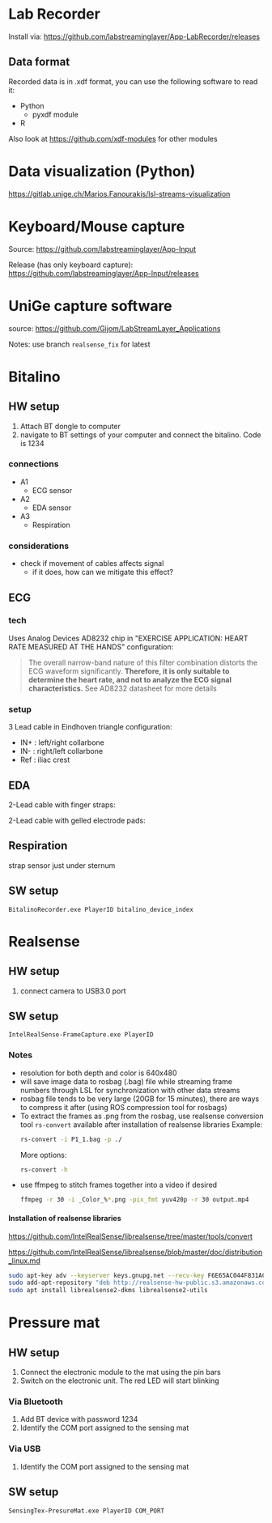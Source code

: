 # Lab Recorder

Install via: 
https://github.com/labstreaminglayer/App-LabRecorder/releases

## Data format
Recorded data is in .xdf format, you can use the following software to read it:
* Python
  * pyxdf module
* R

Also look at https://github.com/xdf-modules for other modules


# Data visualization (Python)
https://gitlab.unige.ch/Marios.Fanourakis/lsl-streams-visualization

# Keyboard/Mouse capture
Source:
https://github.com/labstreaminglayer/App-Input

Release (has only keyboard capture): 
https://github.com/labstreaminglayer/App-Input/releases

# UniGe capture software
source:
https://github.com/Gijom/LabStreamLayer_Applications

Notes: use branch `realsense_fix` for latest

# Bitalino

## HW setup
1. Attach BT dongle to computer
2. navigate to BT settings of your computer and connect the bitalino. Code is 1234

### connections
* A1
  * ECG sensor
* A2
  * EDA sensor
* A3
  * Respiration

### considerations
* check if movement of cables affects signal
  * if it does, how can we mitigate this effect?

## ECG

### tech

Uses Analog Devices AD8232 chip in "EXERCISE APPLICATION: HEART RATE MEASURED AT THE HANDS" configuration:
> The overall narrow-band nature of this filter combination distorts the ECG waveform significantly. **Therefore, it is only suitable to determine the heart rate, and not to analyze the ECG signal characteristics.**
See AD8232 datasheet for more details

### setup

3 Lead cable in Eindhoven triangle configuration:
* IN+ : left/right collarbone 
* IN- : right/left collarbone
* Ref : iliac crest


## EDA

2-Lead cable with finger straps:

2-Lead cable with gelled electrode pads:


## Respiration

strap sensor just under sternum

## SW setup
```
BitalinoRecorder.exe PlayerID bitalino_device_index
```

# Realsense
## HW setup
1. connect camera to USB3.0 port

## SW setup
```
IntelRealSense-FrameCapture.exe PlayerID
```

### Notes
* resolution for both depth and color is 640x480
* will save image data to rosbag (.bag) file while streaming frame numbers through LSL for synchronization with other data streams
* rosbag file tends to be very large (20GB for 15 minutes), there are ways to compress it after (using ROS compression tool for rosbags)
* To extract the frames as .png from the rosbag, use realsense conversion tool `rs-convert` available after installation of realsense libraries
   Example:
   ```bash
   rs-convert -i P1_1.bag -p ./
   ```
   More options:
   ```bash
   rs-convert -h
   ```
* use ffmpeg to stitch frames together into a video if desired
   ```bash
   ffmpeg -r 30 -i _Color_%*.png -pix_fmt yuv420p -r 30 output.mp4
   ```

#### Installation of realsense libraries
https://github.com/IntelRealSense/librealsense/tree/master/tools/convert

https://github.com/IntelRealSense/librealsense/blob/master/doc/distribution_linux.md

```bash
sudo apt-key adv --keyserver keys.gnupg.net --recv-key F6E65AC044F831AC80A06380C8B3A55A6F3EFCDE || sudo apt-key adv --keyserver hkp://keyserver.ubuntu.com:80 --recv-key F6E65AC044F831AC80A06380C8B3A55A6F3EFCDE
sudo add-apt-repository "deb http://realsense-hw-public.s3.amazonaws.com/Debian/apt-repo bionic main" -u
sudo apt install librealsense2-dkms librealsense2-utils
```

# Pressure mat

## HW setup

1. Connect the electronic module to the mat using the pin bars
2. Switch on the electronic unit. The red LED will start blinking

### Via Bluetooth
1. Add BT device with password 1234
2. Identify the COM port assigned to the sensing mat

### Via USB
1. Identify the COM port assigned to the sensing mat

## SW setup

```
SensingTex-PresureMat.exe PlayerID COM_PORT
```
